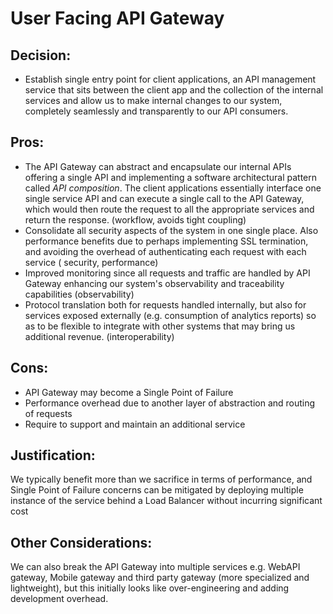 
# User Facing API Gateway

## Decision: 

- Establish single entry point for client applications, an API management service that sits between the client app and the collection of the internal services and allow us to make internal changes to our system, completely seamlessly and transparently to our API consumers.

## Pros:

- The API Gateway can abstract and encapsulate our internal APIs offering a single API and implementing a software architectural pattern called *API composition*. The client applications essentially interface one single service API and can execute a single call to the API Gateway, which would then route the request to all the appropriate services and return the response. (workflow, avoids tight coupling)
- Consolidate all security aspects of the system in one single place. Also performance benefits due to perhaps implementing SSL termination, and avoiding the overhead of authenticating each request with each service ( security, performance)
- Improved monitoring since all requests and traffic are handled by API Gateway enhancing our system's observability and traceability capabilities (observability)
- Protocol translation both for requests handled internally, but also for services exposed externally (e.g. consumption of analytics reports) so as to be flexible to integrate with other systems that may bring us additional revenue. (interoperability)

## Cons:

- API Gateway may become a Single Point of Failure
- Performance overhead due to another layer of abstraction and routing of requests
- Require to support and maintain an additional service 

## Justification:

We typically benefit more than we sacrifice in terms of performance, and Single Point of Failure concerns can be mitigated  by deploying multiple instance of the service behind a Load Balancer without incurring significant cost 

## Other Considerations:

We can also break the API Gateway into multiple services e.g. WebAPI gateway, Mobile gateway and third party gateway
(more specialized and lightweight), but this initially looks like over-engineering and adding development overhead.